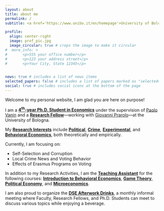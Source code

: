 ```yaml
---
layout: about
title: about me
permalink: /
subtitle: <a href='https://www.unibo.it/en/homepage'>University of Bologna</a>, <a href='https://dse.unibo.it/en'>Department of Economics</a> <br> <a href='https://goo.gl/maps/1icot9p1g97AWCD37'>Piazza Scaravilli 2, 40126, Bologna</a>

profile:
  align: center-right
  image: prof_pic.jpg
  image_circular: true # crops the image to make it circular
#  more_info: >
#       <p>555 your office number</p>
#       <p>123 your address street</p>
#       <p>Your City, State 12345</p>
    

news: true # includes a list of news items
selected_papers: false # includes a list of papers marked as "selected={true}"
social: true # includes social icons at the bottom of the page
---
```


Welcome to my personal website, I am glad you are here on purpose!

I am a <b><u>4<sup>th</sup>-year Ph.D. Student in Economics</u></b> under the supervision of [Paolo Vanin](https://sites.google.com/site/paolovanin/) and a <b><u>Research Fellow</u></b>&mdash;working with [Giovanni Prarolo](https://sites.google.com/site/giovanniprarolo/)&mdash;at the University of Bologna.

My <b><u>Research Interests</u></b> include <b><u>Political</u></b>, <b><u>Crime</u></b>, <b><u>Experimental</u></b>, and <b><u>Behavioral Economics</u></b>, both theoretically and empirically.

Currently, I am focusing on:
 <ul>
  <li>Self-Selection and Corruption</li>
  <li>Local Crime News and Voting Behavior</li>
  <li>Effects of Erasmus Programs on Voting</li>
</ul>

In addition to my Research Activities, I am the <b><u>Teaching Assistant</u></b> for the following courses: <b><u>Introduction to Behavioral Economics</u></b>, <b><u>Game Theory</u></b>, <b><u>Political Economy</u></b>, and <b><u>Microeconomics</u></b>.

I am also proud to organize the <b><u>DSE Afterwork Drinks</u></b>, a monthly informal meeting where Faculty, Research Fellows, and Ph.D. Students can meet to discuss various topics while enjoying a beverage.
